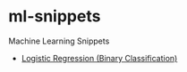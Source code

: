 # ml-snippets
Machine Learning Snippets

- [Logistic Regression (Binary Classification)](./LogisticRegression/logisticregression.ipynb)
